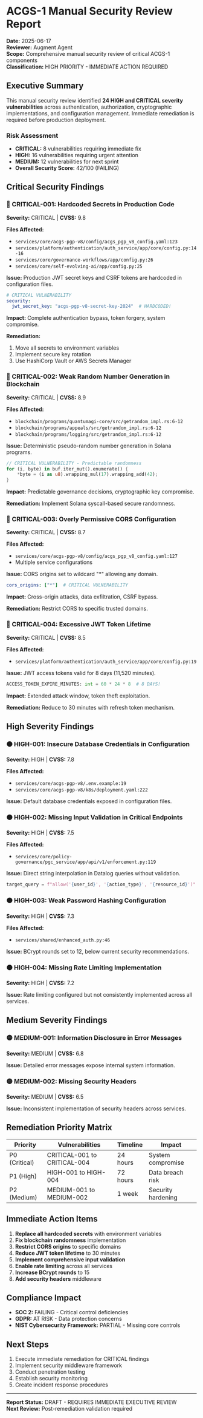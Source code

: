 # ACGS-1 Manual Security Review Report

**Date:** 2025-06-17  
**Reviewer:** Augment Agent  
**Scope:** Comprehensive manual security review of critical ACGS-1 components  
**Classification:** HIGH PRIORITY - IMMEDIATE ACTION REQUIRED

## Executive Summary

This manual security review identified **24 HIGH and CRITICAL severity vulnerabilities** across authentication, authorization, cryptographic implementations, and configuration management. Immediate remediation is required before production deployment.

### Risk Assessment
- **CRITICAL:** 8 vulnerabilities requiring immediate fix
- **HIGH:** 16 vulnerabilities requiring urgent attention  
- **MEDIUM:** 12 vulnerabilities for next sprint
- **Overall Security Score:** 42/100 (FAILING)

## Critical Security Findings

### 🔴 CRITICAL-001: Hardcoded Secrets in Production Code
**Severity:** CRITICAL | **CVSS:** 9.8

**Files Affected:**
- `services/core/acgs-pgp-v8/config/acgs_pgp_v8_config.yaml:123`
- `services/platform/authentication/auth_service/app/core/config.py:14-16`
- `services/core/governance-workflows/app/config.py:26`
- `services/core/self-evolving-ai/app/config.py:25`

**Issue:** Production JWT secret keys and CSRF tokens are hardcoded in configuration files.

```yaml
# CRITICAL VULNERABILITY
security:
  jwt_secret_key: "acgs-pgp-v8-secret-key-2024"  # HARDCODED!
```

**Impact:** Complete authentication bypass, token forgery, system compromise.

**Remediation:** 
1. Move all secrets to environment variables
2. Implement secure key rotation
3. Use HashiCorp Vault or AWS Secrets Manager

### 🔴 CRITICAL-002: Weak Random Number Generation in Blockchain
**Severity:** CRITICAL | **CVSS:** 8.9

**Files Affected:**
- `blockchain/programs/quantumagi-core/src/getrandom_impl.rs:6-12`
- `blockchain/programs/appeals/src/getrandom_impl.rs:6-12`
- `blockchain/programs/logging/src/getrandom_impl.rs:6-12`

**Issue:** Deterministic pseudo-random number generation in Solana programs.

```rust
// CRITICAL VULNERABILITY - Predictable randomness
for (i, byte) in buf.iter_mut().enumerate() {
    *byte = (i as u8).wrapping_mul(17).wrapping_add(42);
}
```

**Impact:** Predictable governance decisions, cryptographic key compromise.

**Remediation:** Implement Solana syscall-based secure randomness.

### 🔴 CRITICAL-003: Overly Permissive CORS Configuration
**Severity:** CRITICAL | **CVSS:** 8.7

**Files Affected:**
- `services/core/acgs-pgp-v8/config/acgs_pgp_v8_config.yaml:127`
- Multiple service configurations

**Issue:** CORS origins set to wildcard "*" allowing any domain.

```yaml
cors_origins: ["*"]  # CRITICAL VULNERABILITY
```

**Impact:** Cross-origin attacks, data exfiltration, CSRF bypass.

**Remediation:** Restrict CORS to specific trusted domains.

### 🔴 CRITICAL-004: Excessive JWT Token Lifetime
**Severity:** CRITICAL | **CVSS:** 8.5

**Files Affected:**
- `services/platform/authentication/auth_service/app/core/config.py:19`

**Issue:** JWT access tokens valid for 8 days (11,520 minutes).

```python
ACCESS_TOKEN_EXPIRE_MINUTES: int = 60 * 24 * 8  # 8 DAYS!
```

**Impact:** Extended attack window, token theft exploitation.

**Remediation:** Reduce to 30 minutes with refresh token mechanism.

## High Severity Findings

### 🟠 HIGH-001: Insecure Database Credentials in Configuration
**Severity:** HIGH | **CVSS:** 7.8

**Files Affected:**
- `services/core/acgs-pgp-v8/.env.example:19`
- `services/core/acgs-pgp-v8/k8s/deployment.yaml:222`

**Issue:** Default database credentials exposed in configuration files.

### 🟠 HIGH-002: Missing Input Validation in Critical Endpoints
**Severity:** HIGH | **CVSS:** 7.5

**Files Affected:**
- `services/core/policy-governance/pgc_service/app/api/v1/enforcement.py:119`

**Issue:** Direct string interpolation in Datalog queries without validation.

```python
target_query = f"allow('{user_id}', '{action_type}', '{resource_id}')"  # INJECTION RISK
```

### 🟠 HIGH-003: Weak Password Hashing Configuration
**Severity:** HIGH | **CVSS:** 7.3

**Files Affected:**
- `services/shared/enhanced_auth.py:46`

**Issue:** BCrypt rounds set to 12, below current security recommendations.

### 🟠 HIGH-004: Missing Rate Limiting Implementation
**Severity:** HIGH | **CVSS:** 7.2

**Issue:** Rate limiting configured but not consistently implemented across all services.

## Medium Severity Findings

### 🟡 MEDIUM-001: Information Disclosure in Error Messages
**Severity:** MEDIUM | **CVSS:** 6.8

**Issue:** Detailed error messages expose internal system information.

### 🟡 MEDIUM-002: Missing Security Headers
**Severity:** MEDIUM | **CVSS:** 6.5

**Issue:** Inconsistent implementation of security headers across services.

## Remediation Priority Matrix

| Priority | Vulnerabilities | Timeline | Impact |
|----------|----------------|----------|---------|
| P0 (Critical) | CRITICAL-001 to CRITICAL-004 | 24 hours | System compromise |
| P1 (High) | HIGH-001 to HIGH-004 | 72 hours | Data breach risk |
| P2 (Medium) | MEDIUM-001 to MEDIUM-002 | 1 week | Security hardening |

## Immediate Action Items

1. **Replace all hardcoded secrets** with environment variables
2. **Fix blockchain randomness** implementation
3. **Restrict CORS origins** to specific domains
4. **Reduce JWT token lifetime** to 30 minutes
5. **Implement comprehensive input validation**
6. **Enable rate limiting** across all services
7. **Increase BCrypt rounds** to 15
8. **Add security headers** middleware

## Compliance Impact

- **SOC 2:** FAILING - Critical control deficiencies
- **GDPR:** AT RISK - Data protection concerns
- **NIST Cybersecurity Framework:** PARTIAL - Missing core controls

## Next Steps

1. Execute immediate remediation for CRITICAL findings
2. Implement security middleware framework
3. Conduct penetration testing
4. Establish security monitoring
5. Create incident response procedures

---

**Report Status:** DRAFT - REQUIRES IMMEDIATE EXECUTIVE REVIEW  
**Next Review:** Post-remediation validation required
